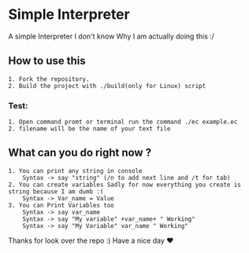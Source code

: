 # Simple Interpreter

A simple Interpreter I don't know Why I am actually doing this :/

## How to use this 

	1. Fork the repository.
	2. Build the project with ./build(only for Linux) script

### Test: 

    1. Open command promt or terminal run the command ./ec example.ec
    2. filename will be the name of your text file


## What can you do right now ?

    1. You can print any string in console
        Syntax -> say "string" (/n to add next line and /t for tab)
    2. You can create variables Sadly for now everything you create is string because I am dumb :(
        Syntax -> Var_name = Value 
    3. You can Print Variables too
        Syntax -> say var_name
        Syntax -> say "My variable" +var_name+ " Working"
        Syntax -> say "My Variable" var_name " Working"
    
Thanks for look over the repo :) Have a nice day :heart:
